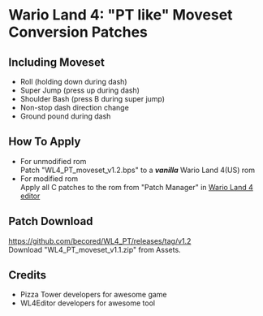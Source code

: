 # Wario Land 4: "PT like" Moveset Conversion Patches  

## Including Moveset  
- Roll (holding down during dash)  
- Super Jump (press up during dash)  
- Shoulder Bash (press B during super jump)  
- Non-stop dash direction change  
- Ground pound during dash  

## How To Apply
- For unmodified rom  
Patch "WL4_PT_moveset_v1.2.bps" to a ***vanilla*** Wario Land 4(US) rom  
- For modified rom  
Apply all C patches to the rom from "Patch Manager" in [Wario Land 4 editor](https://github.com/wario-land/WL4Editor)  

## Patch Download
https://github.com/becored/WL4_PT/releases/tag/v1.2  
Download "WL4_PT_moveset_v1.1.zip" from Assets.

## Credits  
- Pizza Tower developers for awesome game  
- WL4Editor developers for awesome tool  

